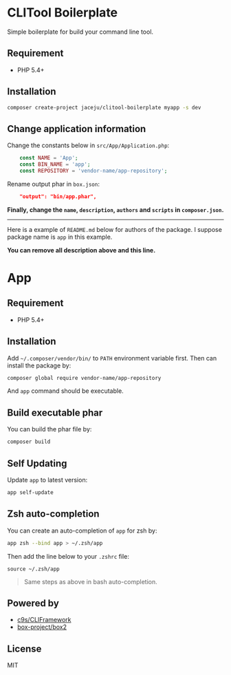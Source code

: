 # CLITool Boilerplate

Simple boilerplate for build your command line tool.

## Requirement

* PHP 5.4+

## Installation

```bash
composer create-project jaceju/clitool-boilerplate myapp -s dev
```

## Change application information

Change the constants below in `src/App/Application.php`:

```php
    const NAME = 'App';
    const BIN_NAME = 'app';
    const REPOSITORY = 'vendor-name/app-repository';
```

Rename output phar in `box.json`:

```json
    "output": "bin/app.phar",
```

**Finally, change the `name`, `description`, `authors` and `scripts` in `composer.json`.**

---

Here is a example of `README.md` below for authors of the package. I suppose package name is `app` in this example.

**You can remove all description above and this line.**

# App

## Requirement

* PHP 5.4+

## Installation

Add `~/.composer/vendor/bin/` to `PATH` environment variable first. Then can install the package by:

```bash
composer global require vendor-name/app-repository
```

And `app` command should be executable.

## Build executable phar

You can build the phar file by:

```bash
composer build
```

## Self Updating

Update `app` to latest version:

```bash
app self-update
```

## Zsh auto-completion

You can create an auto-completion of `app` for zsh by:

```bash
app zsh --bind app > ~/.zsh/app
```

Then add the line below to your `.zshrc` file:

```
source ~/.zsh/app
```

> Same steps as above in bash auto-completion.

## Powered by

* [c9s/CLIFramework](https://github.com/c9s/CLIFramework)
* [box-project/box2](https://github.com/box-project/box2)

## License

MIT
